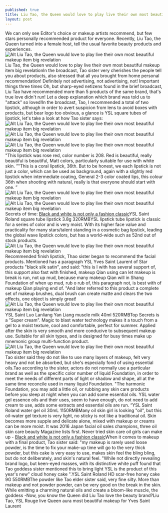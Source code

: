 ```yaml
---
published: true
title: Liu Tao, the Queen would love to play live their own most beautiful makeup item big revelation
layout: post
---
```

We can only see Editor\'s choice or makeup artists recommend, but few stars personally recommended product for everyone. Recently, Liu Tao, the Queen turned into a female host, tell the usual favorite beauty products and experiences.![Alt Liu Tao, the Queen would love to play live their own most beautiful makeup item big revelation](https://c1.staticflickr.com/9/8803/28525718671_97a7343bcf_z.jpg)Liu Tao, the Queen would love to play live their own most beautiful makeup item big revelationIn the broadcast, Tao sister very cherishes the people tell you about products, also stressed that all you brought from home personal recommendation! Definitely not advertising, not advertising, not! Important things three times Oh, but sharp-eyed netizens found in the brief broadcast, Liu Tao have recommended more than 5 products of the same brand, that\'s true love didn\'t run! Let a deep explanation which brand was told us to \"attack\" so loved!In the broadcast, Tao, I recommended a total of two lipstick, although in order to avert suspicion from lens to avoid boxes with products, but bear logo too obvious, a glance is YSL square tubes of lipstick, let\'s take a look at how Tao sister says:![Alt Liu Tao, the Queen would love to play live their own most beautiful makeup item big revelation](https://c1.staticflickr.com/9/8824/28497478872_9871774451_b.jpg)![Alt Liu Tao, the Queen would love to play live their own most beautiful makeup item big revelation](https://c1.staticflickr.com/9/8806/28319917110_5e7257cf57_b.jpg)![Alt Liu Tao, the Queen would love to play live their own most beautiful makeup item big revelation](https://c2.staticflickr.com/8/7750/27988191563_ea159e3dc5_b.jpg)\"This lipstick was rose red, color number is 208. Red is beautiful, really beautiful is beautiful, Matt colors, particularly suitable for use with white skin. ”\"This is a coral lipstick, 36th. But to be honest, we each lipstick is not just a color, which can be used as background, again with a slightly red lipstick when intermediate coating, General 2-3 color coated lips, this colour 36th when shooting with natural, really is that everyone should start with one. ”![Alt Liu Tao, the Queen would love to play live their own most beautiful makeup item big revelation](https://c1.staticflickr.com/9/8495/27986971214_74524c1706_b.jpg)![Alt Liu Tao, the Queen would love to play live their own most beautiful makeup item big revelation](https://c1.staticflickr.com/9/8820/27986978004_8d97b261be_b.jpg)Secrets of time: [Black and white is not only a fashion classic](http://imgkan.github.io/2016/06/02/black-and-white-is-not-only-a-fashion-classic-moved-to-home-exciting.html)YSL Saint Roland square tube lipstick 3.8g 320RMBYSL lipstick tube lipstick is classic for a series of color and is very moist. With its higher face value and practicality for many stars/talent standing in a cosmetic bag lipstick, leading the global wave lipstick colors, but has a world-wide such as 52nd out of stock products.![Alt Liu Tao, the Queen would love to play live their own most beautiful makeup item big revelation](https://c1.staticflickr.com/9/8428/27986985164_86c2f23d48_b.jpg)Recommended finish lipstick, Thao sister began to recommend the facial products. Mentioned has a paragraph YSL Yves Saint Laurent of Star products \"black silk satin\", and said: \"this is I with has several support of, this support also fast with finished, makeup Qian using can let makeup is break is run, not up mud, because many makeup Qian will in Shang Foundation of when up mud, rub o rub of, this paragraph not, is best with of makeup Qian playing end of. \"And later referred to this product a complete set of makeup brushes, dual brush can create matte and clears the two effects, one object is simply great!![Alt Liu Tao, the Queen would love to play live their own most beautiful makeup item big revelation](https://c1.staticflickr.com/9/8581/28571860216_42f31377a8_z.jpg)YSL Saint Luo Lanliang Yan Liang muscle milk 40ml 520RMBTop Secrets is a \"Super cream\". Magic to blast water technology makes it a touch from a gel to a moist texture, cool and comfortable, perfect for summer. Applied after the skin is very smooth and more conducive to subsequent makeup use. Suitable for all skin types, and is designed for busy times make up mnemonic group multi-function product.![Alt Liu Tao, the Queen would love to play live their own most beautiful makeup item big revelation](https://c1.staticflickr.com/9/8722/28604176895_95aaf7f4c2_b.jpg)Tao sister said they do not like to use many layers of makeup, felt very heavy and not be absorbed, but she\'s especially fond of using essential oils.Tao according to the sister, actors do not normally use a particular brand as well as the specific color number of liquid Foundation, in order to meet the needs of different parts of light or shadow and shape, all at the same time reconcile used in many liquid Foundation. \"The harmonic Foundation, you may add a little oil, or rubbing any skin care products before you sleep at night when you can add some essential oils. YSL water gel essence oils and their uses, seem to have enough, do not need to add cream to use, adds some extracts and essential oils are run. “YSL Saint Roland water gel oil 30mL 1150RMBMany oil skin girl is looking \"oil\", but this oil-water gel texture is very light, no sticky is not like a traditional oil. Skin becomes more supple and delicate alone, mixed with makeup or creams can be more moist. It was 2016 Japan facial oil sales champions, three oil skin care beauty Magazine lists first. Never tried skin care oil girls can make up - [Black and white is not only a fashion classic](http://imgkan.github.io/2016/06/02/black-and-white-is-not-only-a-fashion-classic-moved-to-home-exciting.html)When it comes to makeup with a final product, Tao sister said: \"my makeup is rarely used loose powder, is the time to fix your make-up time will go to the very thick powder, but this cake is very easy to use, makes skin feel the bling bling, but do not deliberately, and skin\'s natural feel. \"While not directly revealing brand logo, but keen-eyed masses, with its distinctive white puff found that Tao goddess sister mentioned this to bring light YSL is the product of this year\'s new\" cloud honey cake \".YSL Saint Roland HD scar-free honey cake 9G 550RMBThe powder like Tao elder sister said, very fine silty. More than makeup and not powder powder, can be very good on the break in the skin. While emitting a charming natural oils and create a bloom-like muscle, the goddess -Now, you know the Queen did Liu Tao love the beauty brand?Liu Tao, YSL Rouge live Queen aura most beautiful makeup for Yves Saint Laurent